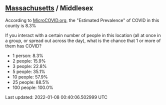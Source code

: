 
## [Massachusetts](/united-states/massachusetts) / Middlesex

According to [MicroCOVID.org](http://microcovid.org),
the "Estimated Prevalence" of COVID in this county is 8.3%

If you interact with a certain number of people in this location
(all at once in a group, or spread out across the day), what is the chance that
1 or more of them has COVID?

- 1 person: 8.3%
- 2 people: 15.9%
- 3 people: 22.8%
- 5 people: 35.1%
- 10 people: 57.9%
- 25 people: 88.5%
- 100 people: 100.0%

Last updated: 2022-01-08 00:40:06.502999 UTC
